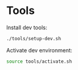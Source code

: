 # Tools

Install dev tools:

```sh
./tools/setup-dev.sh
```
Activate dev environment:

```sh
source tools/activate.sh
```
